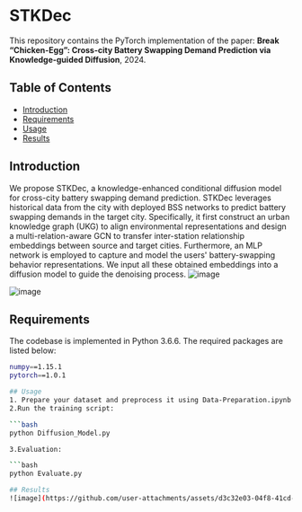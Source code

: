 # STKDec

This repository contains the PyTorch implementation of the paper: **Break “Chicken-Egg”: Cross-city Battery Swapping Demand Prediction via Knowledge-guided Diffusion**, 2024.

## Table of Contents
- [Introduction](#introduction)
- [Requirements](#requirements)
- [Usage](#usage)
- [Results](#results)

## Introduction
We propose STKDec, a knowledge-enhanced conditional diffusion model for cross-city battery swapping demand prediction. STKDec leverages historical data from the city with deployed BSS networks to predict battery swapping demands in the target city. Specifically, it first construct an urban knowledge graph (UKG) to align environmental representations and design a multi-relation-aware GCN to transfer inter-station relationship embeddings between source and target cities. Furthermore, an MLP network is employed to capture and model the users' battery-swapping behavior representations. We input all these obtained embeddings into a diffusion model to guide the denoising process. 
![image](https://github.com/user-attachments/assets/767c58e5-4835-4181-8f72-40c376277103)

![image](https://github.com/user-attachments/assets/fa8d58ba-6fd7-489b-bd8f-2b80dc851ff4)

## Requirements
The codebase is implemented in Python 3.6.6. The required packages are listed below:

```bash
numpy==1.15.1
pytorch==1.0.1

## Usage
1. Prepare your dataset and preprocess it using Data-Preparation.ipynb
2.Run the training script:

```bash
python Diffusion_Model.py

3.Evaluation:

```bash
python Evaluate.py

## Results
![image](https://github.com/user-attachments/assets/d3c32e03-04f8-41cd-bba7-dd6a43625a01)
